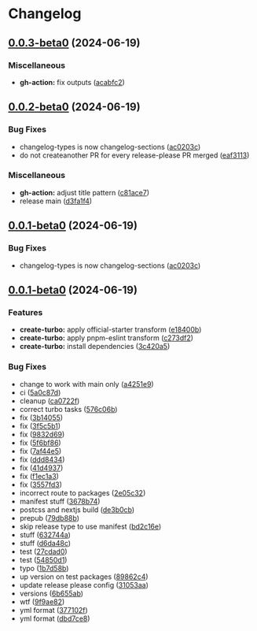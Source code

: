 # Changelog

## [0.0.3-beta0](https://github.com/monerium/js-monorepo/compare/monorepo-v0.0.2-beta0...monorepo-v0.0.3-beta0) (2024-06-19)


### Miscellaneous

* **gh-action:** fix outputs ([acabfc2](https://github.com/monerium/js-monorepo/commit/acabfc2aeba3b7011d11045954925d6c7198dd3d))

## [0.0.2-beta0](https://github.com/monerium/js-monorepo/compare/monorepo-v0.0.1-beta0...monorepo-v0.0.2-beta0) (2024-06-19)


### Bug Fixes

* changelog-types is now changelog-sections ([ac0203c](https://github.com/monerium/js-monorepo/commit/ac0203cadfef92bba909fb174a239e346e50ec29))
* do not createanother PR for every release-please PR merged ([eaf3113](https://github.com/monerium/js-monorepo/commit/eaf31136d2727dc29f6c7ea44d7368bb8a34394a))


### Miscellaneous

* **gh-action:** adjust title pattern ([c81ace7](https://github.com/monerium/js-monorepo/commit/c81ace7623399b5f1f753d2e157d6155fde1fa2a))
* release main ([d3fa1f4](https://github.com/monerium/js-monorepo/commit/d3fa1f4eb6165ede93dd7335072e5afc2c8df560))

## [0.0.1-beta0](https://github.com/monerium/js-monorepo/compare/monorepo-v0.0.1-beta0...monorepo-v0.0.1-beta0) (2024-06-19)


### Bug Fixes

* changelog-types is now changelog-sections ([ac0203c](https://github.com/monerium/js-monorepo/commit/ac0203cadfef92bba909fb174a239e346e50ec29))

## [0.0.1-beta0](https://github.com/monerium/js-monorepo/compare/monorepo-v0.0.2...monorepo-v0.0.1-beta0) (2024-06-19)


### Features

* **create-turbo:** apply official-starter transform ([e18400b](https://github.com/monerium/js-monorepo/commit/e18400b18b389a438e30c14192d73d11ce12fe33))
* **create-turbo:** apply pnpm-eslint transform ([c273df2](https://github.com/monerium/js-monorepo/commit/c273df20f2a56b126ca616ac713292eb59a37476))
* **create-turbo:** install dependencies ([3c420a5](https://github.com/monerium/js-monorepo/commit/3c420a5f3f63ebbda5888e1135c2785c17c1666e))


### Bug Fixes

* change to work with main only ([a4251e9](https://github.com/monerium/js-monorepo/commit/a4251e9df6878acef01d6cc402bba0aceac9fc1f))
* ci ([5a0c87d](https://github.com/monerium/js-monorepo/commit/5a0c87df35799b90a6f0c6e5affba74feff16d31))
* cleanup ([ca0722f](https://github.com/monerium/js-monorepo/commit/ca0722fde7eb03ee578ee0d228433af359b74fc2))
* correct turbo tasks ([576c06b](https://github.com/monerium/js-monorepo/commit/576c06b2b6cf203ac68f704df618431b81e7f3f5))
* fix ([3b14055](https://github.com/monerium/js-monorepo/commit/3b14055cb3cdfc2c87c2a401eb696ac89b2c6b42))
* fix ([3f5c5b1](https://github.com/monerium/js-monorepo/commit/3f5c5b16e1f4775923f3b6b8f97dd0841cea4b7f))
* fix ([9832d69](https://github.com/monerium/js-monorepo/commit/9832d69cba664a67a4c59776c1980b7550c1d733))
* fix ([5f6bf86](https://github.com/monerium/js-monorepo/commit/5f6bf863529cda45b1cee34de16b90570c11bc29))
* fix ([7af44e5](https://github.com/monerium/js-monorepo/commit/7af44e5104b338cc2451a134a4a8845059e76a79))
* fix ([ddd8434](https://github.com/monerium/js-monorepo/commit/ddd84345a73f35d92297ea6fe694a3285087e320))
* fix ([41d4937](https://github.com/monerium/js-monorepo/commit/41d49378cddd1f21b6f86f9e4c6229212bf304e9))
* fix ([f1ec1a3](https://github.com/monerium/js-monorepo/commit/f1ec1a34546fbbed2746c1ffd53097c5cff60fbc))
* fix ([3557fd3](https://github.com/monerium/js-monorepo/commit/3557fd359a25962ab50d98b288f02ce2dc38e937))
* incorrect route to packages ([2e05c32](https://github.com/monerium/js-monorepo/commit/2e05c3288b19a91baf53245563f8d3c9201d0c14))
* manifest stuff ([3678b74](https://github.com/monerium/js-monorepo/commit/3678b7498720174eb9e1bf11e11e9851696ea19c))
* postcss and nextjs build ([de3b0cb](https://github.com/monerium/js-monorepo/commit/de3b0cb5ee2484760c2be9baeb6f468bd1aaf13e))
* prepub ([79db88b](https://github.com/monerium/js-monorepo/commit/79db88b98a0a03c16a9772bd6239068895a3e49f))
* skip release type to use manifest ([bd2c16e](https://github.com/monerium/js-monorepo/commit/bd2c16ec6241cef4a061089c76f5ae8c33b73c2f))
* stuff ([632744a](https://github.com/monerium/js-monorepo/commit/632744ac1ac6456a4120b68d74c8e22e01e3bf4b))
* stuff ([d6da48c](https://github.com/monerium/js-monorepo/commit/d6da48c61a1e59d547dd5a962b276183dc2dc868))
* test ([27cdad0](https://github.com/monerium/js-monorepo/commit/27cdad069b7a8be7e7e94f6b311db9f297678073))
* test ([54850d1](https://github.com/monerium/js-monorepo/commit/54850d157b557e083ca818363d67aca4f514321b))
* typo ([1b7d58b](https://github.com/monerium/js-monorepo/commit/1b7d58bddaf4c6bdbdd79f4d2651d8eb94ce79a0))
* up version on test packages ([89862c4](https://github.com/monerium/js-monorepo/commit/89862c444f8e510651c78360585f575dc4fd5d0e))
* update release please config ([31053aa](https://github.com/monerium/js-monorepo/commit/31053aa0b138329a58a30177313edc124b29e480))
* versions ([6b655ab](https://github.com/monerium/js-monorepo/commit/6b655abd34eddf82b3e5baaa35a3c9e6a1479795))
* wtf ([9f9ae82](https://github.com/monerium/js-monorepo/commit/9f9ae82c367e6efb8e7ce1e4b98d547d78d9a3cb))
* yml format ([377102f](https://github.com/monerium/js-monorepo/commit/377102f638f65c8cfbab82b97de80a3c0d524b09))
* yml format ([dbd7ce8](https://github.com/monerium/js-monorepo/commit/dbd7ce87e605c02854609d2f06d293dc2d1e9a30))
